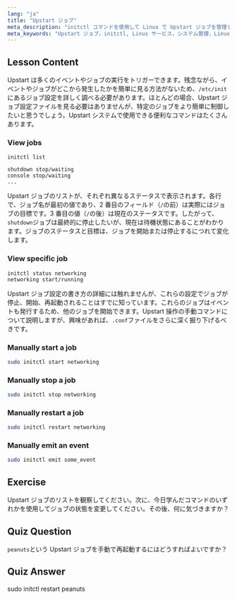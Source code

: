 ```yaml
---
lang: "ja"
title: "Upstart ジョブ"
meta_description: "initctl コマンドを使用して Linux で Upstart ジョブを管理する方法を学びます。ジョブのステータス、サービスの開始、停止、再起動を理解します。Linux システム管理スキルを向上させましょう。"
meta_keywords: "Upstart ジョブ，initctl, Linux サービス，システム管理，Linux チュートリアル，初心者向けガイド"
---
```


## Lesson Content

Upstart は多くのイベントやジョブの実行をトリガーできます。残念ながら、イベントやジョブがどこから発生したかを簡単に見る方法がないため、`/etc/init`にあるジョブ設定を詳しく調べる必要があります。ほとんどの場合、Upstart ジョブ設定ファイルを見る必要はありませんが、特定のジョブをより簡単に制御したいと思うでしょう。Upstart システムで使用できる便利なコマンドはたくさんあります。

### View jobs

```plaintext
initctl list

shutdown stop/waiting
console stop/waiting
...
```

Upstart ジョブのリストが、それぞれ異なるステータスで表示されます。各行で、ジョブ名が最初の値であり、2 番目のフィールド（`/`の前）は実際にはジョブの目標です。3 番目の値（`/`の後）は現在のステータスです。したがって、`shutdown`ジョブは最終的に停止したいが、現在は待機状態にあることがわかります。ジョブのステータスと目標は、ジョブを開始または停止するにつれて変化します。

### View specific job

```plaintext
initctl status networking
networking start/running
```

Upstart ジョブ設定の書き方の詳細には触れませんが、これらの設定でジョブが停止、開始、再起動されることはすでに知っています。これらのジョブはイベントも発行するため、他のジョブを開始できます。Upstart 操作の手動コマンドについて説明しますが、興味があれば、`.conf`ファイルをさらに深く掘り下げるべきです。

### Manually start a job

```bash
sudo initctl start networking
```

### Manually stop a job

```bash
sudo initctl stop networking
```

### Manually restart a job

```bash
sudo initctl restart networking
```

### Manually emit an event

```bash
sudo initctl emit some_event
```

## Exercise

Upstart ジョブのリストを観察してください。次に、今日学んだコマンドのいずれかを使用してジョブの状態を変更してください。その後、何に気づきますか？

## Quiz Question

`peanuts`という Upstart ジョブを手動で再起動するにはどうすればよいですか？

## Quiz Answer

sudo initctl restart peanuts
